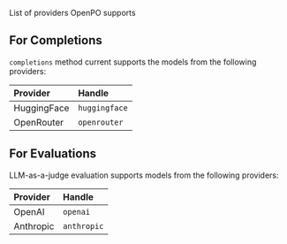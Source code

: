 
List of providers OpenPO supports

## For Completions

`completions` method current supports the models from the following providers:

| Provider | Handle |
|:----------|:----------|
| HuggingFace | `huggingface` |
| OpenRouter | `openrouter` |

## For Evaluations

LLM-as-a-judge evaluation supports models from the following providers:

| Provider | Handle |
|:----------|:----------|
| OpenAI | `openai` |
| Anthropic | `anthropic` |
